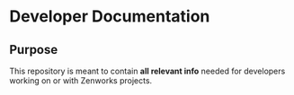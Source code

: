 # Developer Documentation

## Purpose

This repository is meant to contain **all relevant info** needed for developers working on or with
Zenworks projects.

